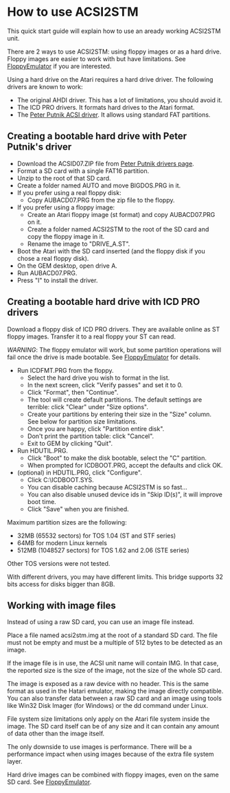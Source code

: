 How to use ACSI2STM
===================

This quick start guide will explain how to use an aready working ACSI2STM unit.

There are 2 ways to use ACSI2STM: using floppy images or as a hard drive. Floppy images are easier to work with but have
limitations. See [FloppyEmulator](FloppyEmulator.md) if you are interested.

Using a hard drive on the Atari requires a hard drive driver. The following drivers are known to work:

 * The original AHDI driver. This has a lot of limitations, you should avoid it.
 * The ICD PRO drivers. It formats hard drives to the Atari format.
 * The [Peter Putnik ACSI driver](https://atari.8bitchip.info/astams.php). It allows using standard FAT partitions.


Creating a bootable hard drive with Peter Putnik's driver
---------------------------------------------------------

 * Download the ACSID07.ZIP file from [Peter Putnik drivers page](https://atari.8bitchip.info/astams.php).
 * Format a SD card with a single FAT16 partition.
 * Unzip to the root of that SD card.
 * Create a folder named AUTO and move BIGDOS.PRG in it.
 * If you prefer using a real floppy disk:
   * Copy AUBACD07.PRG from the zip file to the floppy.
 * If you prefer using a floppy image:
   * Create an Atari floppy image (st format) and copy AUBACD07.PRG on it.
   * Create a folder named ACSI2STM to the root of the SD card and copy the floppy image in it.
   * Rename the image to "DRIVE_A.ST".
 * Boot the Atari with the SD card inserted (and the floppy disk if you chose a real floppy disk).
 * On the GEM desktop, open drive A.
 * Run AUBACD07.PRG.
 * Press "I" to install the driver.


Creating a bootable hard drive with ICD PRO drivers
---------------------------------------------------

Download a floppy disk of ICD PRO drivers. They are available online as ST floppy images. Transfer it to a real floppy your ST can
read.

*WARNING*: The floppy emulator will work, but some partition operations will fail once the drive is made bootable.
See [FloppyEmulator](FloppyEmulator.md) for details.

 * Run ICDFMT.PRG from the floppy.
   * Select the hard drive you wish to format in the list.
   * In the next screen, click "Verify passes" and set it to 0.
   * Click "Format", then "Continue".
   * The tool will create default partitions. The default settings are terrible: click "Clear" under "Size options".
   * Create your partitions by entering their size in the "Size" column. See below for partition size limitations.
   * Once you are happy, click "Partition entire disk".
   * Don't print the partition table: click "Cancel".
   * Exit to GEM by clicking "Quit".
 * Run HDUTIL.PRG.
   * Click "Boot" to make the disk bootable, select the "C" partition.
   * When prompted for ICDBOOT.PRG, accept the defaults and click OK.
 * (optional) in HDUTIL.PRG, click "Configure".
   * Click C:\ICDBOOT.SYS.
   * You can disable caching because ACSI2STM is so fast...
   * You can also disable unused device ids in "Skip ID(s)", it will improve boot time.
   * Click "Save" when you are finished.

Maximum partition sizes are the following:

 * 32MB (65532 sectors) for TOS 1.04 (ST and STF series)
 * 64MB for modern Linux kernels
 * 512MB (1048527 sectors) for TOS 1.62 and 2.06 (STE series)

Other TOS versions were not tested.

With different drivers, you may have different limits. This bridge supports 32 bits access for disks bigger than 8GB.


Working with image files
------------------------

Instead of using a raw SD card, you can use an image file instead.

Place a file named acsi2stm.img at the root of a standard SD card. The file must not be empty and must be a multiple of 512 bytes
to be detected as an image.

If the image file is in use, the ACSI unit name will contain IMG. In that case, the reported size is the size of the image, not
the size of the whole SD card.

The image is exposed as a raw device with no header. This is the same format as used in the Hatari emulator, making the image
directly compatible. You can also transfer data between a raw SD card and an image using tools like Win32 Disk Imager (for Windows)
or the dd command under Linux.

File system size limitations only apply on the Atari file system inside the image. The SD card itself can be of any size and it can
contain any amount of data other than the image itself.

The only downside to use images is performance. There will be a performance impact when using images because of the extra file
system layer.

Hard drive images can be combined with floppy images, even on the same SD card. See [FloppyEmulator](FloppyEmulator.md).
